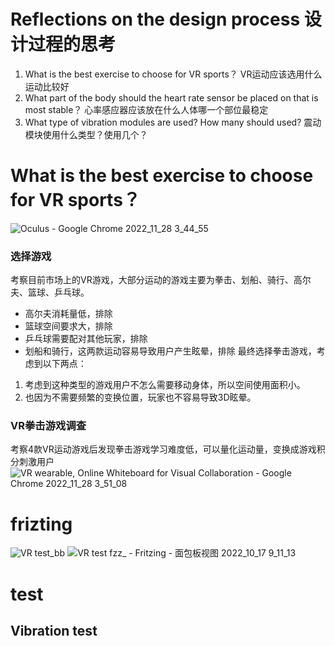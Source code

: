 # Reflections on the design process 设计过程的思考
1. What is the best exercise to choose for VR sports？ VR运动应该选用什么运动比较好
2. What part of the body should the heart rate sensor be placed on that is most stable？ 心率感应器应该放在什么人体哪一个部位最稳定
3. What type of vibration modules are used? How many should used? 震动模块使用什么类型？使用几个？

# What is the best exercise to choose for VR sports？
![Oculus - Google Chrome 2022_11_28 3_44_55](https://user-images.githubusercontent.com/92038037/204189826-7601735e-7b8d-47fe-92b0-b027068823de.png)
### 选择游戏
考察目前市场上的VR游戏，大部分运动的游戏主要为拳击、划船、骑行、高尔夫、篮球、乒乓球。
- 高尔夫消耗量低，排除
- 篮球空间要求大，排除
- 乒乓球需要配对其他玩家，排除
- 划船和骑行，这两款运动容易导致用户产生眩晕，排除
最终选择拳击游戏，考虑到以下两点：
1. 考虑到这种类型的游戏用户不怎么需要移动身体，所以空间使用面积小。
2. 也因为不需要频繁的变换位置，玩家也不容易导致3D眩晕。

### VR拳击游戏调查
考察4款VR运动游戏后发现拳击游戏学习难度低，可以量化运动量，变换成游戏积分刺激用户
![VR wearable, Online Whiteboard for Visual Collaboration - Google Chrome 2022_11_28 3_51_08](https://user-images.githubusercontent.com/92038037/204190433-6184a0a3-e19d-4262-b178-f5f3384e26dc.png)

# frizting
![VR test_bb](https://user-images.githubusercontent.com/92038037/196726611-084c0f8b-8234-409b-a964-b524f1703658.png)
![VR test fzz_ - Fritzing -  面包板视图  2022_10_17 9_11_13](https://user-images.githubusercontent.com/92038037/196726639-37b4a491-2987-4289-b728-eafb02e635e0.png)

# test
## Vibration test
